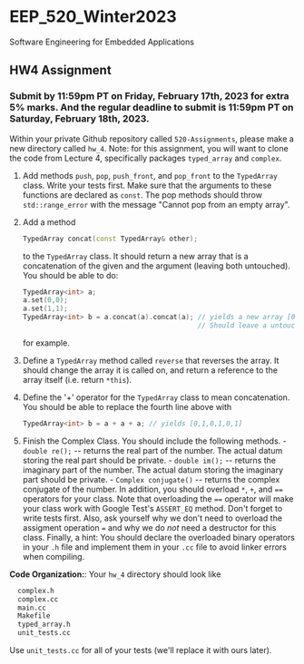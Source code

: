 # EEP_520_Winter2023

Software Engineering for Embedded Applications

## HW4 Assignment

### Submit by 11:59pm PT on Friday, February 17th, 2023 for extra 5% marks. And the regular deadline to submit is 11:59pm PT on Saturday, February 18th, 2023.

Within your private Github repository called `520-Assignments`, please make a new directory called `hw_4`.
Note: for this assignment, you will want to clone the code from Lecture 4, specifically packages `typed_array` and `complex`.

1. Add methods `push`, `pop`, `push_front`, and `pop_front` to the `TypedArray` class. Write your tests first. Make sure that the arguments to these functions are declared as `const`. The pop methods should throw `std::range_error` with the message "Cannot pop from an empty array".
1. Add a method

   ```c++
   TypedArray concat(const TypedArray& other);
   ```

   to the `TypedArray` class. It should return a new array that is a concatenation of the given and the argument (leaving both untouched). You should be able to do:

   ```c++
   TypedArray<int> a;
   a.set(0,0);
   a.set(1,1);
   TypedArray<int> b = a.concat(a).concat(a); // yields a new array [0,1,0,1,0,1]
                                              // Should leave a untouched.
   ```

   for example.

1. Define a `TypedArray` method called `reverse` that reverses the array. It should change the array it is called on, and return a reference to the array itself (i.e. return `*this`).

1. Define the '+' operator for the `TypedArray` class to mean concatenation. You should be able to replace the fourth line above with

   ```c++
   TypedArray<int> b = a + a + a; // yields [0,1,0,1,0,1]
   ```

1. Finish the Complex Class. You should include the following methods. - `double re();` -- returns the real part of the number. The actual datum storing the real part should be private. - `double im();` -- returns the imaginary part of the number. The actual datum storing the imaginary part should be private. - `Complex conjugate()` -- returns the complex conjugate of the number.
   In addition, you should overload `*`, `+`, and `==` operators for your class. Note that overloading the `==` operator will make your class work with Google Test's `ASSERT_EQ` method. Don't forget to write tests first. Also, ask yourself why we don't need to overload the assigment operation `=` and why we do _not_ need a destructor for this class. Finally, a hint: You should declare the overloaded binary operators in your `.h` file and implement them in your `.cc` file to avoid linker errors when compiling.

**Code Organization:**: Your `hw_4` directory should look like

```bash
  complex.h
  complex.cc
  main.cc
  Makefile
  typed_array.h
  unit_tests.cc
```

Use `unit_tests.cc` for all of your tests (we'll replace it with ours later).
